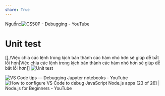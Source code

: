 ```yaml
---
share: True
---
```

Nguồn::![CS50P - Debugging - YouTube](https://youtu.be/2hsn7AxXKmg)
# Unit test
[[./Việc chia các lệnh trong kịch bản thành các hàm nhỏ hơn sẽ giúp dễ bắt lỗi hơn|Việc chia các lệnh trong kịch bản thành các hàm nhỏ hơn sẽ giúp dễ bắt lỗi hơn]]
![Unit test](https://youtu.be/tIrcxwLqzjQ)

![VS Code tips — Debugging Jupyter notebooks - YouTube](https://youtu.be/CY6uZIoF_kQ)
![How to configure VS Code to debug JavaScript Node.js apps [23 of 26] | Node.js for Beginners - YouTube](https://youtu.be/llPW0b1dQms)